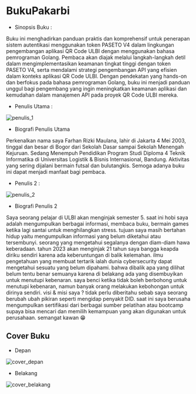 # BukuPakarbi

* Sinopsis Buku : 

Buku ini menghadirkan panduan praktis dan komprehensif untuk penerapan sistem autentikasi menggunakan token PASETO V4 dalam lingkungan pengembangan aplikasi QR Code ULBI dengan menggunakan bahasa pemrograman Golang. Pembaca akan diajak melalui langkah-langkah detil dalam mengimplementasikan keamanan tingkat tinggi dengan token PASETO V4, serta mendalami strategi pengembangan API yang efisien dalam konteks aplikasi QR Code ULBI. Dengan pendekatan yang hands-on dan berfokus pada bahasa pemrograman Golang, buku ini menjadi panduan unggul bagi pengembang yang ingin meningkatkan keamanan aplikasi dan kemudahan dalam manajemen API pada proyek QR Code ULBI mereka.

* Penulis Utama : 

![penulis_1](https://github.com/FarhanRizkiM/BukuPakarbi/assets/110893795/cd9f6cd8-3fc0-42da-aaef-c52f077d4910)

* Biografi Penulis Utama 

Perkenalkan nama saya Farhan Rizki Maulana, lahir di Jakarta 4 Mei 2003, tinggal dan besar di Bogor dari Sekolah Dasar sampai Sekolah Menengah Kejuruan. Sedang Menempuh Pendidikan Program Studi Diploma 4 Teknik Informatika di Universitas Logistik & Bisnis Internasional, Bandung. Aktivitas yang sering dijalani bermain futsal dan bulutangkis. Semoga adanya buku ini dapat menjadi manfaat bagi pembaca.

* Penulis 2 : 

![penulis_2](https://github.com/FarhanRizkiM/BukuPakarbi/assets/110893795/f143a821-886b-417d-8f3a-12b2ee258466)

* Biografi Penulis 2 

Saya seorang pelajar di ULBI akan menginjak semester 5. saat ini hobi saya adalah mengumpulkan berbagai informasi, membaca buku, bermain games ketika lagi santai untuk menghilangkan stress. tujuan saya masih bertahan hidup yaitu mengumpulkan informasi yang belum diketahui atau tersembunyi. seorang yang mengetahui segalanya dengan diam-diam hawa keberadaan. tahun 2023 akan menginjak 21 tahun saya bangga keapda diriku sendiri karena ada keberuntungan di balik kelemahan. ilmu pengetahuan yang membuat tertarik ialah dunia cybersecurity dapat mengetahui sesuatu yang belum dipahami. bahwa dibalik apa yang dilihat belum tentu benar semuanya karena di belakang ada yang disembuyikan untuk menutupi kebenaran. saya benci ketika tidak boleh berbohong untuk menutupi kebenaran, namun banyak orang melakukan kebohongan untuk dirinya sendiri. visi & misi saya ? tidak perlu diberitahu sebab saya seorang berubah ubah pikiran seperti mengidap penyakit DID. saat ini saya berusaha mengumpulkan sertifikasi dari berbagai sumber pelatihan atau bootcamp supaya bisa mencari dan memilih kemampuan yang akan digunakan untuk perusahaan. semangat kawan 😁

## Cover Buku

* Depan

![cover_depan](https://github.com/FarhanRizkiM/BukuPakarbi/assets/110893795/b311e4a0-efdd-4b06-9e5c-0d479f932941)

* Belakang

![cover_belakang](https://github.com/FarhanRizkiM/BukuPakarbi/assets/110893795/24234cdc-9e53-4d00-9768-d8e9a2b72fc1)
